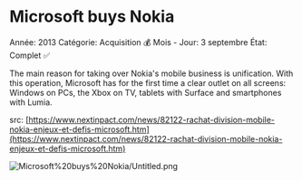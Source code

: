 # Microsoft buys Nokia

Année: 2013
Catégorie: Acquisition 💰
Mois - Jour: 3 septembre
État: Complet ✅

The main reason for taking over Nokia's mobile business is unification. With this operation, Microsoft has for the first time a clear outlet on all screens: Windows on PCs, the Xbox on TV, tablets with Surface and smartphones with Lumia.

src: [https://www.nextinpact.com/news/82122-rachat-division-mobile-nokia-enjeux-et-defis-microsoft.htm](https://www.nextinpact.com/news/82122-rachat-division-mobile-nokia-enjeux-et-defis-microsoft.htm)

![Microsoft%20buys%20Nokia/Untitled.png](Microsoft%20buys%20Nokia/Untitled.png)
